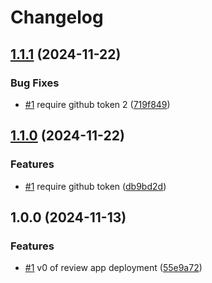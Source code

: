 # Changelog

## [1.1.1](https://github.com/ptah-sh/deploy-review-app-action/compare/v1.1.0...v1.1.1) (2024-11-22)


### Bug Fixes

* [#1](https://github.com/ptah-sh/deploy-review-app-action/issues/1) require github token 2 ([719f849](https://github.com/ptah-sh/deploy-review-app-action/commit/719f849281edbc671acfc0119e9406830349bd42))

## [1.1.0](https://github.com/ptah-sh/deploy-review-app-action/compare/v1.0.0...v1.1.0) (2024-11-22)


### Features

* [#1](https://github.com/ptah-sh/deploy-review-app-action/issues/1) require github token ([db9bd2d](https://github.com/ptah-sh/deploy-review-app-action/commit/db9bd2db39c0de76919d29af05e944307e5cc93d))

## 1.0.0 (2024-11-13)


### Features

* [#1](https://github.com/ptah-sh/deploy-review-app-action/issues/1) v0 of review app deployment ([55e9a72](https://github.com/ptah-sh/deploy-review-app-action/commit/55e9a72ff03ecab8b362c6e900852f1742d3d504))

